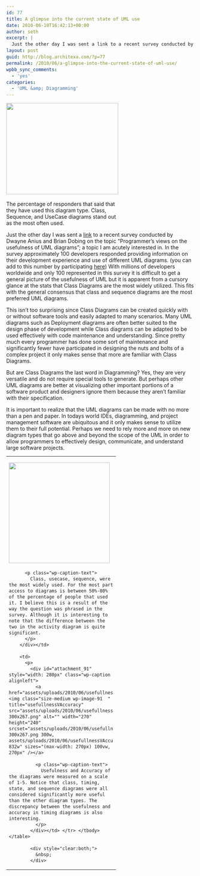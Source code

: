 ```yaml
---
id: 77
title: A glimpse into the current state of UML use
date: 2010-06-10T16:42:13+00:00
author: seth
excerpt: |
  Just the other day I was sent a link to a recent survey conducted by Dwayne Anius and Brian Dobing on the topic "Programmer's views on the usefulness of UML diagrams"; a topic I am acutely interested in. In the survey approximately 100 developers responded providing information on their development experience and use of different UML diagrams.
layout: post
guid: http://blog.architexa.com/?p=77
permalink: /2010/06/a-glimpse-into-the-current-state-of-uml-use/
wpbb_sync_comments:
  - 'yes'
categories:
  - 'UML &amp; Diagramming'
---
```

<!--S-ButtonZ 1.1.5 Start-->

<div style="float: left; width: 42px; padding-right: 10px; margin: 0 -52px 0 0; position: relative; left: -62px; top: 8px">
</div>

<!--S-ButtonZ 1.1.5 End-->

<div id="attachment_88" style="width: 310px" class="wp-caption alignright">
  <a href="assets/uploads/2010/06/UMLUsed.png"><img class="size-medium wp-image-88" title="UML Diagram Type Used" src="assets/uploads/2010/06/UMLUsed-300x244.png" alt="" width="300" height="244" srcset="assets/uploads/2010/06/UMLUsed-300x244.png 300w, assets/uploads/2010/06/UMLUsed.png 832w" sizes="(max-width: 300px) 100vw, 300px" /></a>
  
  <p class="wp-caption-text">
    The percentage of responders that said that they have used this diagram type. Class, Sequence, and UseCase diagrams stand out as the most often used.
  </p>
</div>

Just the other day I was sent a [link](http://groups.google.com/group/javaposse/browse_thread/thread/3deb9eddf5482f97?pli=1) to a recent survey conducted by Dwayne Anius and Brian Dobing on the topic &#8220;Programmer&#8217;s views on the usefulness of UML diagrams&#8221;; a topic I am acutely interested in. In the survey approximately 100 developers responded providing information on their development experience and use of different UML diagrams. (you can add to this number by participating [here](http://www.google.com/url?sa=D&q=http://www.surveymonkey.com/s/uml&usg=AFQjCNEdc326vaFQodXYSN9owkWFOzwsUQ)) With millions of developers worldwide and only 100 represented in this survey it is difficult to get a general picture of the usefulness of UML but it is apparent from a cursory glance at the stats that Class Diagrams are the most widely utilized. This fits with the general consensus that class and sequence diagrams are the most preferred UML diagrams.

<!--more-->

This isn&#8217;t too surprising since Class Diagrams can be created quickly with or without software tools and easily adapted to many scenarios. Many UML diagrams such as Deployment diagrams are often better suited to the design phase of development while Class diagrams can be adapted to be used effectively with code maintenance and understanding. Since pretty much every programmer has done some sort of maintenance and significantly fewer have participated in designing the nuts and bolts of a complex project it only makes sense that more are familiar with Class Diagrams.

But are Class Diagrams the last word in Diagramming? Yes, they are very versatile and do not require special tools to generate. But perhaps other UML diagrams are better at visualizing other important portions of a software product and designers ignore them because they aren&#8217;t familiar with their specification.

It is important to realize that the UML diagrams can be made with no more than a pen and paper. In todays world IDEs, diagramming, and project management software are ubiquitous and it only makes sense to utilize them to their full potential. Perhaps we need to rely more and more on new diagram types that go above and beyond the scope of the UML in order to allow programmers to effectively design, communicate, and understand large software projects.

<table>
  <tr valign="top">
    <td>
      <p>
        <div id="attachment_90" style="width: 280px" class="wp-caption alignleft">
          <a href="assets/uploads/2010/06/usedVaccess.png"><img class="size-medium wp-image-90  " title="usedVaccess" src="assets/uploads/2010/06/usedVaccess-300x299.png" alt="" width="270" height="269" srcset="assets/uploads/2010/06/usedVaccess-300x299.png 300w, assets/uploads/2010/06/usedVaccess-150x150.png 150w, assets/uploads/2010/06/usedVaccess.png 832w" sizes="(max-width: 270px) 100vw, 270px" /></a>
          
          <p class="wp-caption-text">
            Class, usecase, sequence, were the most widely used. For the most part access to diagrams is between 50%-80% of the percentage of people that used it. I believe this is a result of the way the question was phrased in the survey. Although it is interesting to note that the difference between the two in the activity diagram is quite significant.
          </p>
        </div></td> 
        
        <td>
          <p>
            <div id="attachment_91" style="width: 280px" class="wp-caption alignleft">
              <a href="assets/uploads/2010/06/usefullnessVAccuracy.png"><img class="size-medium wp-image-91  " title="usefullnessVAccuracy" src="assets/uploads/2010/06/usefullnessVAccuracy-300x267.png" alt="" width="270" height="240" srcset="assets/uploads/2010/06/usefullnessVAccuracy-300x267.png 300w, assets/uploads/2010/06/usefullnessVAccuracy.png 832w" sizes="(max-width: 270px) 100vw, 270px" /></a>
              
              <p class="wp-caption-text">
                Usefulness and Accuracy of the diagrams were measured on a scale of 1-5. Notice that class, timing, state, and sequence diagrams were all considered significantly more useful than the other diagram types. The discrepancy between the usefulness and accuracy in timing diagrams is also interesting.
              </p>
            </div></td> </tr> </tbody> </table> 
            
            <div style="clear:both;">
              &nbsp;
            </div>